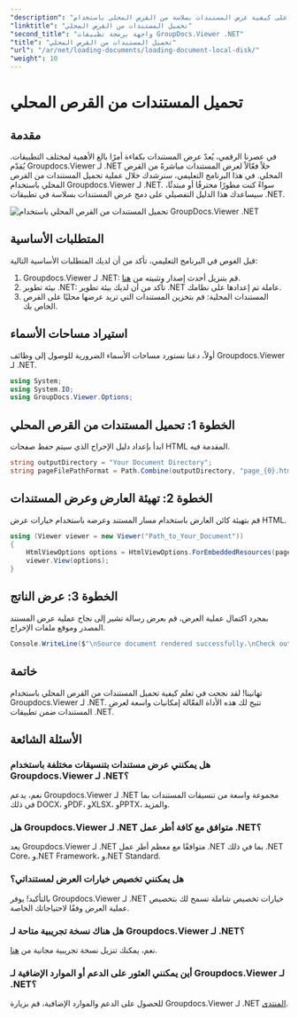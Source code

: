 ```yaml
---
"description": "تعرّف على كيفية عرض المستندات بسلاسة من القرص المحلي باستخدام Groupdocs.Viewer لـ .NET. حسّن تطبيقات .NET لديك بمستندات فعّالة."
"linktitle": "تحميل المستندات من القرص المحلي"
"second_title": "واجهة برمجة تطبيقات GroupDocs.Viewer .NET"
"title": "تحميل المستندات من القرص المحلي"
"url": "/ar/net/loading-documents/loading-document-local-disk/"
"weight": 10
---
```


# تحميل المستندات من القرص المحلي

## مقدمة
في عصرنا الرقمي، يُعدّ عرض المستندات بكفاءة أمرًا بالغ الأهمية لمختلف التطبيقات. يُقدّم Groupdocs.Viewer لـ .NET حلاً فعّالاً لعرض المستندات مباشرةً من القرص المحلي. في هذا البرنامج التعليمي، سنرشدك خلال عملية تحميل المستندات من القرص المحلي باستخدام Groupdocs.Viewer لـ .NET. سواءً كنت مطورًا محترفًا أو مبتدئًا، سيساعدك هذا الدليل التفصيلي على دمج عرض المستندات بسلاسة في تطبيقات .NET.

![تحميل المستندات من القرص المحلي باستخدام GroupDocs.Viewer .NET](/viewer/loading-documents/load-documents-from-local-disk.png)

## المتطلبات الأساسية
قبل الغوص في البرنامج التعليمي، تأكد من أن لديك المتطلبات الأساسية التالية:
1. Groupdocs.Viewer لـ .NET: قم بتنزيل أحدث إصدار وتثبيته من [هنا](https://releases.groupdocs.com/viewer/net/).
2. بيئة تطوير .NET: تأكد من أن لديك بيئة تطوير .NET عاملة تم إعدادها على نظامك.
3. المستندات المحلية: قم بتخزين المستندات التي تريد عرضها محليًا على القرص الخاص بك.

## استيراد مساحات الأسماء
أولاً، دعنا نستورد مساحات الأسماء الضرورية للوصول إلى وظائف Groupdocs.Viewer لـ .NET.
```csharp
using System;
using System.IO;
using GroupDocs.Viewer.Options;
```
## الخطوة 1: تحميل المستندات من القرص المحلي
ابدأ بإعداد دليل الإخراج الذي سيتم حفظ صفحات HTML المقدمة فيه.
```csharp
string outputDirectory = "Your Document Directory";
string pageFilePathFormat = Path.Combine(outputDirectory, "page_{0}.html");
```
## الخطوة 2: تهيئة العارض وعرض المستندات
قم بتهيئة كائن العارض باستخدام مسار المستند وعرضه باستخدام خيارات عرض HTML.
```csharp
using (Viewer viewer = new Viewer("Path_to_Your_Document"))
{
    HtmlViewOptions options = HtmlViewOptions.ForEmbeddedResources(pageFilePathFormat);
    viewer.View(options);
}
```
## الخطوة 3: عرض الناتج
بمجرد اكتمال عملية العرض، قم بعرض رسالة تشير إلى نجاح عملية عرض المستند المصدر وموقع ملفات الإخراج.
```csharp
Console.WriteLine($"\nSource document rendered successfully.\nCheck output in {outputDirectory}.");
```

## خاتمة
تهانينا! لقد نجحت في تعلم كيفية تحميل المستندات من القرص المحلي باستخدام Groupdocs.Viewer لـ .NET. تتيح لك هذه الأداة الفعّالة إمكانيات واسعة لعرض المستندات ضمن تطبيقات .NET.
## الأسئلة الشائعة
### هل يمكنني عرض مستندات بتنسيقات مختلفة باستخدام Groupdocs.Viewer لـ .NET؟
نعم، يدعم Groupdocs.Viewer لـ .NET مجموعة واسعة من تنسيقات المستندات بما في ذلك DOCX، وPDF، وXLSX، وPPTX، والمزيد.
### هل Groupdocs.Viewer لـ .NET متوافق مع كافة أطر عمل .NET؟
يعد Groupdocs.Viewer لـ .NET متوافقًا مع معظم أطر عمل .NET بما في ذلك .NET Core، و.NET Framework، و.NET Standard.
### هل يمكنني تخصيص خيارات العرض لمستنداتي؟
بالتأكيد! يوفر Groupdocs.Viewer لـ .NET خيارات تخصيص شاملة تسمح لك بتخصيص عملية العرض وفقًا لاحتياجاتك الخاصة.
### هل هناك نسخة تجريبية متاحة لـ Groupdocs.Viewer لـ .NET؟
نعم، يمكنك تنزيل نسخة تجريبية مجانية من [هنا](https://releases.groupdocs.com/).
### أين يمكنني العثور على الدعم أو الموارد الإضافية لـ Groupdocs.Viewer لـ .NET؟
للحصول على الدعم والموارد الإضافية، قم بزيارة Groupdocs.Viewer لـ .NET [المنتدى](https://forum.groupdocs.com/c/viewer/9).